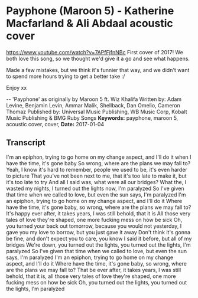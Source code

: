 # Payphone (Maroon 5) - Katherine Macfarland & Ali Abdaal acoustic cover
https://www.youtube.com/watch?v=7APfFjfnNBc
First cover of 2017! We both love this song, so we thought we'd give it a go and see what happens. 

Made a few mistakes, but we think it's funnier that way, and we didn't want to spend more hours trying to get a better take :/ 

Enjoy xx

--
'Payphone' as originally by Maroon 5 ft. Wiz Khalifa
Written by: Adam Levine, Benjamin Levin, Ammar Malik, Shellback, Dan Omelio,
Cameron Thomaz
Published by: Universal Music Publishing, WB Music Corp, Kobalt Music
Publishing & BMG Ruby Songs
**Keywords:** payphone, maroon 5, acoustic cover, cover, 
**Date:** 2017-01-04

## Transcript
 I'm an epiphon, trying to go home on my change aspect, and I'll do it when I have the time, it's gone baby So wrong, where are the plans we may fall to? Yeah, I know it's hard to remember, people we used to be, it's even harder to picture That you've not been next to me, that it's too late to make it, but it's too late to try And all I said was, what were all our bridges? What the, I wasted my nights, I turned out the lights now, I'm paralyzed So I've given that time when we called to love, but even the sun says, I'm paralyzed I'm an epiphon, trying to go home on my change aspect, and I'll do it Where have the time, it's gone baby, so wrong, where are the plans we may fall to? It's happy ever after, it takes years, I was still behold, that it is All those very tales of love they're shaped, one more fucking mess on how be sick Oh, you turned your back out tomorrow, because you would not yesterday, I gave you my love to borrow, but you just gave it away Don't think it's gonna be fine, and don't expect you to care, you know I said it before, but all of my bridges We're down, you turned out the lights, you turned out the lights, I'm paralyzed So I've given that time when we called to love, but even the sun says, I'm paralyzed I'm an epiphon, trying to go home on my change aspect, and I'll do it Where have the time, it's gone baby, so wrong, where are the plans we may fall to? That be ever after, it takes years, I was still behold, that it is, all those very tales of love they're shaped, one more fucking mess on how be sick Oh, you turned out the lights, you turned out the lights, I'm paralyzed
